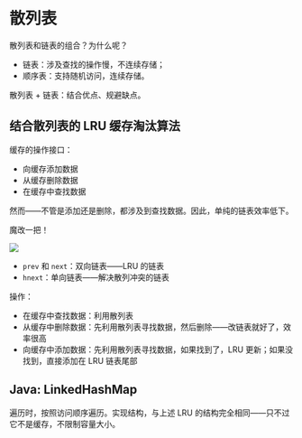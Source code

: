 # 散列表

散列表和链表的组合？为什么呢？

* 链表：涉及查找的操作慢，不连续存储；
* 顺序表：支持随机访问，连续存储。

散列表 + 链表：结合优点、规避缺点。

## 结合散列表的 LRU 缓存淘汰算法

缓存的操作接口：

* 向缓存添加数据
* 从缓存删除数据
* 在缓存中查找数据

然而——不管是添加还是删除，都涉及到查找数据。因此，单纯的链表效率低下。

魔改一把！

![](https://static001.geekbang.org/resource/image/ea/6e/eaefd5f4028cc7d4cfbb56b24ce8ae6e.jpg)

* `prev` 和 `next`：双向链表——LRU 的链表
* `hnext`：单向链表——解决散列冲突的链表

操作：

* 在缓存中查找数据：利用散列表
* 从缓存中删除数据：先利用散列表寻找数据，然后删除——改链表就好了，效率很高
* 向缓存中添加数据：先利用散列表寻找数据，如果找到了，LRU 更新；如果没找到，直接添加在 LRU 链表尾部

## Java: LinkedHashMap

遍历时，按照访问顺序遍历。实现结构，与上述 LRU 的结构完全相同——只不过它不是缓存，不限制容量大小。
